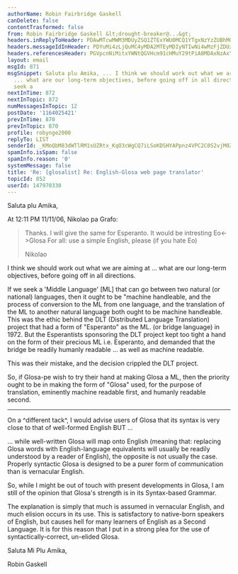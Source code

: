 ```yaml
---
authorName: Robin Fairbridge Gaskell
canDelete: false
contentTrasformed: false
from: Robin Fairbridge Gaskell &lt;drought-breaker@...&gt;
headers.inReplyToHeader: PDAwMTcwMWM3MDUyZSQ1ZTExYWU0MCQ1YTgxNzYzZUBhMGgzcjc+
headers.messageIdInHeader: PDYuMi4zLjQuMC4yMDA2MTEyMDIyNTIwNi4wMzFjZDUzMEBwby5wYWNpZmljLm5ldC5hdT4=
headers.referencesHeader: PGVpcnNiMitxYWNtQGVHcm91cHMuY29tPiA8MDAxNzAxYzcwNTJlJDVlMTFhZTQwJDVhODE3NjNlQGEwaDNyNz4=
layout: email
msgId: 871
msgSnippet: Saluta plu Amika, ... I think we should work out what we are aiming at
  ... what are our long-term objectives, before going off in all directions. If we
  seek a
nextInTime: 872
nextInTopic: 872
numMessagesInTopic: 12
postDate: '1164025421'
prevInTime: 870
prevInTopic: 870
profile: robynge2000
replyTo: LIST
senderId: _KMoQbM83dWTlRM1sUZRtx_KqO3cWgCQ7iLSoKDSHYAPpnz4VPC2C0S2vjM0ZvDtIZJwy2QouMoInXHsZNkp9KDKGbR3efedyyK4Aed1ZK5cq2wT4RNxiee_2sWXrmrG
spamInfo.isSpam: false
spamInfo.reason: '0'
systemMessage: false
title: 'Re: [glosalist] Re: English-Glosa web page translator'
topicId: 852
userId: 147970330
---
```


Saluta plu Amika,

At 12:11 PM 11/11/06, Nikolao pa Grafo:

>Thanks. I will give the same for Esperanto.
>It would be intresting Eo<->Glosa
>For all: use a simple English, please
>(if you hate Eo)
>
>Nikolao

I think we should work out what we are aiming at ... what are our 
long-term objectives, before going off in all directions.

If we seek a 'Middle Language' [ML] that can go between two natural 
(or national) languages, then it ought to be "machine handleable, and 
the process of conversion to the ML from one language, and the 
translation of the ML to another natural language both ought to be 
machine handleable.  This was the ethic behind the DLT (Distributed 
Language Translation) project that had a form of "Esperanto" as the 
ML. (or bridge language) in 1972.  But the Esperantists sponsoring 
the DLT project kept too tight a hand on the form of their precious 
ML i.e. Esperanto, and demanded that the bridge be readily humanly 
readable ... as well as machine readable.

This was their mistake, and the decision crippled the DLT project.

So, if Glosa-pe wish to try their hand at making Glosa a ML, then the 
priority ought to be in making the form of "Glosa" used, for the 
purpose of translation, eminently machine readable first, and humanly 
readable second.

  - - - -
On a ^different tack^, I would advise users of Glosa that its syntax 
is very close to that of well-formed English BUT ...

  ... while well-written Glosa will map onto English (meaning that: 
replacing Glosa words with English-language equivalents will usually 
be readily understood by a reader of English), the opposite is not 
usually the case.  Properly syntactic Glosa is designed to be a purer 
form of communication than is vernacular English.

So, while I might be out of touch with present developments in Glosa, 
I am still of the opinion that Glosa's strength is in its Syntax-based Grammar.

The explanation is simply that much is assumed in vernacular English, 
and much elision occurs in its use.  This is satisfactory to 
native-born speakers of English, but causes hell for many learners of 
English as a Second Language.  It is for this reason that I put in a 
strong plea for the use of syntactically-correct, un-elided Glosa.

Saluta Mi Plu Amika,

Robin Gaskell


